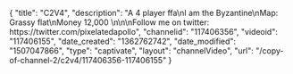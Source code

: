 {
    "title": "C2V4",
    "description": "A 4 player ffa\nI am the Byzantine\nMap: Grassy flat\nMoney 12,000 \n\n\nFollow me on twitter: https:\/\/twitter.com\/pixelatedapollo",
    "channelid": "117406356",
    "videoid": "117406155",
    "date_created": "1362762742",
    "date_modified": "1507047866",
    "type": "captivate",
    "layout": "channelVideo",
    "url": "\/copy-of-channel-2\/c2v4\/117406356-117406155"
}
